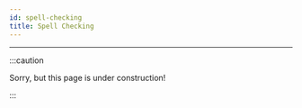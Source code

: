 ```yaml
---
id: spell-checking
title: Spell Checking
---
```


----------------

:::caution

Sorry, but this page is under construction!

:::
